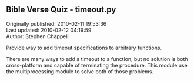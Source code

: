 ## Bible Verse Quiz - timeout.py  
Originally published: 2010-02-11 19:53:36  
Last updated: 2010-02-12 04:19:59  
Author: Stephen Chappell  
  
Provide way to add timeout specifications to arbitrary functions.

There are many ways to add a timeout to a function, but no solution
is both cross-platform and capable of terminating the procedure. This
module use the multiprocessing module to solve both of those problems.